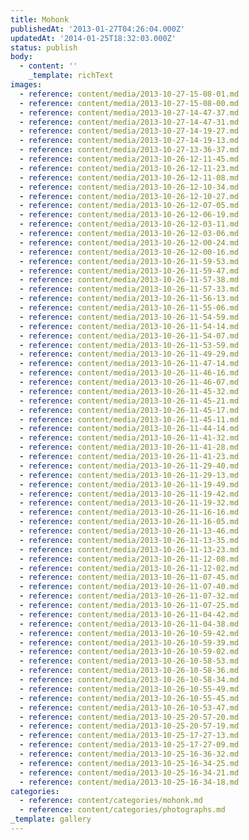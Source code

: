 ```yaml
---
title: Mohonk
publishedAt: '2013-01-27T04:26:04.000Z'
updatedAt: '2014-01-25T18:32:03.000Z'
status: publish
body:
  - content: ''
    _template: richText
images:
  - reference: content/media/2013-10-27-15-08-01.md
  - reference: content/media/2013-10-27-15-08-00.md
  - reference: content/media/2013-10-27-14-47-37.md
  - reference: content/media/2013-10-27-14-47-31.md
  - reference: content/media/2013-10-27-14-19-27.md
  - reference: content/media/2013-10-27-14-19-13.md
  - reference: content/media/2013-10-27-13-36-37.md
  - reference: content/media/2013-10-26-12-11-45.md
  - reference: content/media/2013-10-26-12-11-23.md
  - reference: content/media/2013-10-26-12-11-08.md
  - reference: content/media/2013-10-26-12-10-34.md
  - reference: content/media/2013-10-26-12-10-27.md
  - reference: content/media/2013-10-26-12-07-05.md
  - reference: content/media/2013-10-26-12-06-19.md
  - reference: content/media/2013-10-26-12-03-11.md
  - reference: content/media/2013-10-26-12-03-06.md
  - reference: content/media/2013-10-26-12-00-24.md
  - reference: content/media/2013-10-26-12-00-16.md
  - reference: content/media/2013-10-26-11-59-53.md
  - reference: content/media/2013-10-26-11-59-47.md
  - reference: content/media/2013-10-26-11-57-38.md
  - reference: content/media/2013-10-26-11-57-33.md
  - reference: content/media/2013-10-26-11-56-13.md
  - reference: content/media/2013-10-26-11-55-06.md
  - reference: content/media/2013-10-26-11-54-59.md
  - reference: content/media/2013-10-26-11-54-14.md
  - reference: content/media/2013-10-26-11-54-07.md
  - reference: content/media/2013-10-26-11-53-59.md
  - reference: content/media/2013-10-26-11-49-29.md
  - reference: content/media/2013-10-26-11-47-14.md
  - reference: content/media/2013-10-26-11-46-16.md
  - reference: content/media/2013-10-26-11-46-07.md
  - reference: content/media/2013-10-26-11-45-32.md
  - reference: content/media/2013-10-26-11-45-21.md
  - reference: content/media/2013-10-26-11-45-17.md
  - reference: content/media/2013-10-26-11-45-11.md
  - reference: content/media/2013-10-26-11-44-14.md
  - reference: content/media/2013-10-26-11-41-32.md
  - reference: content/media/2013-10-26-11-41-28.md
  - reference: content/media/2013-10-26-11-41-23.md
  - reference: content/media/2013-10-26-11-29-40.md
  - reference: content/media/2013-10-26-11-29-13.md
  - reference: content/media/2013-10-26-11-19-49.md
  - reference: content/media/2013-10-26-11-19-42.md
  - reference: content/media/2013-10-26-11-19-32.md
  - reference: content/media/2013-10-26-11-16-16.md
  - reference: content/media/2013-10-26-11-16-05.md
  - reference: content/media/2013-10-26-11-13-46.md
  - reference: content/media/2013-10-26-11-13-35.md
  - reference: content/media/2013-10-26-11-13-23.md
  - reference: content/media/2013-10-26-11-12-08.md
  - reference: content/media/2013-10-26-11-12-02.md
  - reference: content/media/2013-10-26-11-07-45.md
  - reference: content/media/2013-10-26-11-07-40.md
  - reference: content/media/2013-10-26-11-07-32.md
  - reference: content/media/2013-10-26-11-07-25.md
  - reference: content/media/2013-10-26-11-04-42.md
  - reference: content/media/2013-10-26-11-04-38.md
  - reference: content/media/2013-10-26-10-59-42.md
  - reference: content/media/2013-10-26-10-59-39.md
  - reference: content/media/2013-10-26-10-59-02.md
  - reference: content/media/2013-10-26-10-58-53.md
  - reference: content/media/2013-10-26-10-58-36.md
  - reference: content/media/2013-10-26-10-58-34.md
  - reference: content/media/2013-10-26-10-55-49.md
  - reference: content/media/2013-10-26-10-55-45.md
  - reference: content/media/2013-10-26-10-53-47.md
  - reference: content/media/2013-10-25-20-57-20.md
  - reference: content/media/2013-10-25-20-57-19.md
  - reference: content/media/2013-10-25-17-27-13.md
  - reference: content/media/2013-10-25-17-27-09.md
  - reference: content/media/2013-10-25-16-36-32.md
  - reference: content/media/2013-10-25-16-34-25.md
  - reference: content/media/2013-10-25-16-34-21.md
  - reference: content/media/2013-10-25-16-34-18.md
categories:
  - reference: content/categories/mohonk.md
  - reference: content/categories/photographs.md
_template: gallery
---
```



